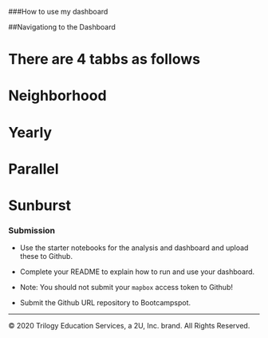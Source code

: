 ###How to use my dashboard

##Navigationg to the Dashboard
# There are 4 tabbs as follows
# Neighborhood
# Yearly
# Parallel
# Sunburst






### Submission

* Use the starter notebooks for the analysis and dashboard and upload these to Github.

* Complete your README to explain how to run and use your dashboard.

* Note: You should not submit your `mapbox` access token to Github!

* Submit the Github URL repository to Bootcampspot.

---

© 2020 Trilogy Education Services, a 2U, Inc. brand. All Rights Reserved.
